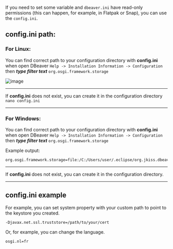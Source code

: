 If you need to set some variable and `dbeaver.ini` have read-only permissions (this can happen, for example, in Flatpak or Snap), you can use the `config.ini`.

## config.ini path: 

### For Linux:

You can find correct path to your configuration directory with **config.ini** when open DBeaver `Help -> Installation Information -> Configuration` then _**type filter text**_ `org.osgi.framework.storage`

![image](https://user-images.githubusercontent.com/46003534/168237839-9c8a79ba-e49e-4639-9fe7-d898b3c3c324.png)

***

If **config.ini** does not exist, you can create it in the configuration directory `nano config.ini`

***

### For Windows:

You can find correct path to your configuration directory with **config.ini** when open DBeaver `Help -> Installation Information -> Configuration` then _**type filter text**_ `org.osgi.framework.storage`

Example output:

```
org.osgi.framework.storage=file:/C:/Users/user/.eclipse/org.jkiss.dbeaver.product_22.0.5_1535670467_win32_win32_x86_64
```

***

If **config.ini** does not exist, you can create it in the configuration directory.

***

## config.ini example

For example, you can set system property with your custom path to point to the keystore you created.

`-Djavax.net.ssl.truststore=/path/to/your/cert`

Or, for example, you can change the language. 

`osgi.nl=fr`
